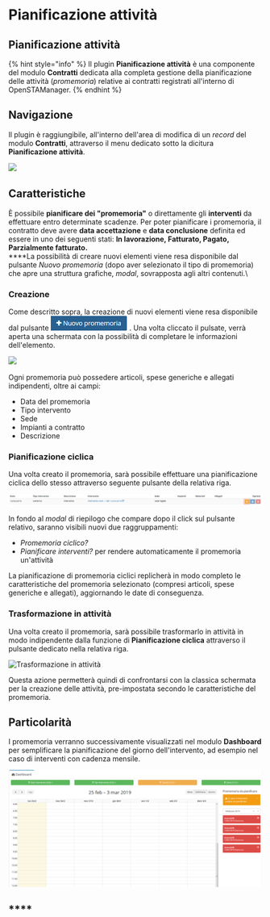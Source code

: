 # Pianificazione attività

## Pianificazione attività

{% hint style="info" %}
Il plugin **Pianificazione attività** è una componente del modulo **Contratti** dedicata alla completa gestione della pianificazione delle attività (_promemoria_) relative ai contratti registrati all'interno di OpenSTAManager.
{% endhint %}

## Navigazione

Il plugin è raggiungibile, all'interno dell'area di modifica di un _record_ del modulo **Contratti**, attraverso il menu dedicato sotto la dicitura **Pianificazione attività**.

![](https://firebasestorage.googleapis.com/v0/b/gitbook-x-prod.appspot.com/o/spaces%2F-LZJeLg23eVDvrCv74U7-887967055%2Fuploads%2FXbXATTMfEJRlDKihCmMI%2Ffile.png?alt=media)

## Caratteristiche

È possibile **pianificare dei "promemoria"** o direttamente gli **interventi** da effettuare entro determinate scadenze. Per poter pianificare i promemoria, il contratto deve avere **data accettazione** e **data conclusione** definita ed essere in uno dei seguenti stati: **In lavorazione, Fatturato, Pagato, Parzialmente fatturato.**\
\*\*\*\*La possibilità di creare nuovi elementi viene resa disponibile dal pulsante _Nuovo promemoria_ (dopo aver selezionato il tipo di promemoria) che apre una struttura grafiche, _modal_, sovrapposta agli altri contenuti.\\

### Creazione

Come descritto sopra, la creazione di nuovi elementi viene resa disponibile dal pulsante ![](<../../../../.gitbook/assets/nuovo promemoria.PNG>) . Una volta cliccato il pulsate, verrà aperta una schermata con la possibilità di completare le informazioni dell'elemento.

![](https://firebasestorage.googleapis.com/v0/b/gitbook-x-prod.appspot.com/o/spaces%2F-LZJeLg23eVDvrCv74U7-887967055%2Fuploads%2FE5znZCmDl0C79pbNImZF%2Ffile.png?alt=media)

Ogni promemoria può possedere articoli, spese generiche e allegati indipendenti, oltre ai campi:

* Data del promemoria
* Tipo intervento
* Sede
* Impianti a contratto
* Descrizione

### Pianificazione ciclica

Una volta creato il promemoria, sarà possibile effettuare una pianificazione ciclica dello stesso attraverso seguente pulsante della relativa riga.

![Screenshot pianificazione ciclica](../../../../.gitbook/assets/Pianificazione.PNG)

In fondo al _modal_ di riepilogo che compare dopo il click sul pulsante relativo, saranno visibili nuovi due raggruppamenti:

* _Promemoria ciclico?_
* _Pianificare interventi?_ per rendere automaticamente il promemoria un'attività

La pianificazione di promemoria ciclici replicherà in modo completo le caratteristiche del promemoria selezionato (compresi articoli, spese generiche e allegati), aggiornando le date di conseguenza.

### Trasformazione in attività

Una volta creato il promemoria, sarà possibile trasformarlo in attività in modo indipendente dalla funzione di **Pianificazione ciclica** attraverso il pulsante dedicato nella relativa riga.

![Trasformazione in attività](../../../../.gitbook/assets/PCinattività.PNG)

Questa azione permetterà quindi di confrontarsi con la classica schermata per la creazione delle attività, pre-impostata secondo le caratteristiche del promemoria.

## Particolarità

I promemoria verranno successivamente visualizzati nel modulo **Dashboard** per semplificare la pianificazione del giorno dell'intervento, ad esempio nel caso di interventi con cadenza mensile.

![Esempio Promemoria da pianificare](../../../../.gitbook/assets/PromemoriaDaPianificare.PNG)

## \*\*\*\*
